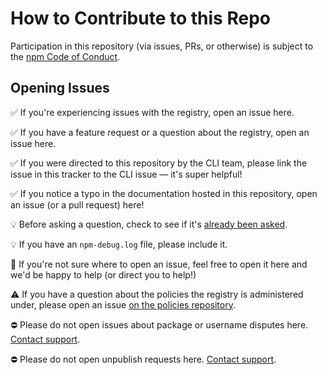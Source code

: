 # How to Contribute to this Repo

Participation in this repository (via issues, PRs, or otherwise) is subject
to the [npm Code of Conduct](https://www.npmjs.com/policies/conduct).

## Opening Issues

:white_check_mark: If you're experiencing issues with the registry, open an issue here.

:white_check_mark: If you have a feature request or a question about the registry, open an issue here.

:white_check_mark: If you were directed to this repository by the CLI team, please link the issue in this tracker to the CLI issue — it's super helpful!

:white_check_mark: If you notice a typo in the documentation hosted in this repository, open an issue (or a pull request) here!

:bulb: Before asking a question, check to see if it's [already been asked](https://github.com/npm/registry/issues?utf8=%E2%9C%93&q=label%3Aquestion).

:bulb: If you have an `npm-debug.log` file, please include it.

:revolving_hearts: If you're not sure where to open an issue, feel free to open it here and we'd be happy to help (or direct you to help!)

:warning: If you have a question about the policies the registry is administered under, please open an issue [on the policies repository](https://github.com/npm/policies).

:no_entry: Please do not open issues about package or username disputes here. [Contact support](https://www.npmjs.com/support).

:no_entry: Please do not open unpublish requests here. [Contact support](https://www.npmjs.com/support).
